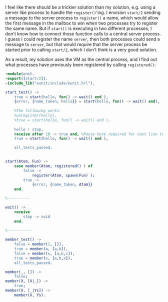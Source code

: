 I feel like there should be a trickier solution than my solution, e.g. using a server like process to handle the `register()`'ing.  I envision `start/2` sending a message to the server process to `register()` a name, which would allow the first message in the mailbox to win when two processes try to register the same name.  But if `start()` is executing in two different processes, I don't know how to connect those function calls to a central server process.  I guess I could register the name `server`, then both processes could send a message to `server`, but that would require that the server process be started prior to calling `start/2`, which I don't think is a very good solution. 

As a result, my solution uses the VM as the central process, and I find out what processes have previously been registered by calling `registered()`:


```erlang
-module(one).
-export([start/2]).
-include_lib("eunit/include/eunit.hrl").

start_test() ->
    true = start(hello, fun() -> wait() end ),
    {error, {name_taken, hello}} = start(hello, fun() -> wait() end),
    
    %The following works:
    %unregister(hello),
    %true = start(hello, fun() -> wait() end ),
    
    hello ! stop,
    receive after 10 -> true end, %Pause here required for next line to work 
    true = start(hello, fun() -> wait() end ),

    all_tests_passed.
     

start(Atom, Fun) ->
    case member(Atom, registered() ) of
        false ->
            register(Atom, spawn(Fun) );
        true ->
            {error, {name_taken, Atom}}
    end.

%----------

wait() ->                        
    receive
        stop -> void
    end.
        
%-----------

member_test() ->
    false = member(1, []),
    true = member(a, [a,b]),
    false = member(x, [a,b,c]),
    true = member(x, [a,b,x]),
    all_tests_passed.

member(_, []) ->
    false;
member(X, [X|_]) ->
    true;
member(X, [_|Ys]) ->
    member(X, Ys).
    
```
